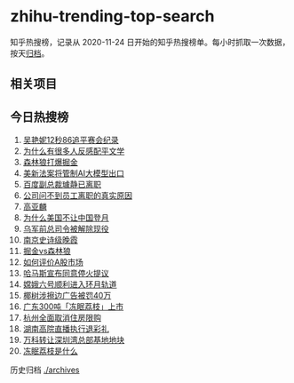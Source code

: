 # zhihu-trending-top-search

知乎热搜榜，记录从 2020-11-24
日开始的知乎热搜榜单。每小时抓取一次数据，按天[归档](./archives)。

## 相关项目

## 今日热搜榜

<!-- BEGIN -->
<!-- 最后更新时间 Mon May 13 2024 14:11:46 GMT+0800 (China Standard Time) -->

1. [吴艳妮12秒86追平赛会纪录](https://www.zhihu.com/search?q=吴艳妮12秒86追平赛会纪录)
1. [为什么有很多人反感配平文学](https://www.zhihu.com/search?q=为什么有很多人反感配平文学)
1. [森林狼打爆掘金](https://www.zhihu.com/search?q=森林狼打爆掘金)
1. [美新法案将管制AI大模型出口](https://www.zhihu.com/search?q=美新法案将管制AI大模型出口)
1. [百度副总裁璩静已离职](https://www.zhihu.com/search?q=百度副总裁璩静已离职)
1. [公司问不到员工离职的真实原因](https://www.zhihu.com/search?q=公司问不到员工离职的真实原因)
1. [高亚麟](https://www.zhihu.com/search?q=高亚麟)
1. [为什么美国不让中国登月](https://www.zhihu.com/search?q=为什么美国不让中国登月)
1. [乌军前总司令被解除现役](https://www.zhihu.com/search?q=乌军前总司令被解除现役)
1. [南京史诗级晚霞](https://www.zhihu.com/search?q=南京史诗级晚霞)
1. [掘金vs森林狼](https://www.zhihu.com/search?q=掘金vs森林狼)
1. [如何评价A股市场](https://www.zhihu.com/search?q=如何评价A股市场)
1. [哈马斯宣布同意停火提议](https://www.zhihu.com/search?q=哈马斯宣布同意停火提议)
1. [嫦娥六号顺利进入环月轨道](https://www.zhihu.com/search?q=嫦娥六号顺利进入环月轨道)
1. [椰树涉擦边广告被罚40万](https://www.zhihu.com/search?q=椰树涉擦边广告被罚40万)
1. [广东300吨「冻眠荔枝」上市](https://www.zhihu.com/search?q=广东300吨「冻眠荔枝」上市)
1. [杭州全面取消住房限购](https://www.zhihu.com/search?q=杭州全面取消住房限购)
1. [湖南高院直播执行退彩礼](https://www.zhihu.com/search?q=湖南高院直播执行退彩礼)
1. [万科转让深圳湾总部基地地块](https://www.zhihu.com/search?q=万科转让深圳湾总部基地地块)
1. [冻眠荔枝是什么](https://www.zhihu.com/search?q=冻眠荔枝是什么)

<!-- END -->

历史归档 [./archives](./archives)
